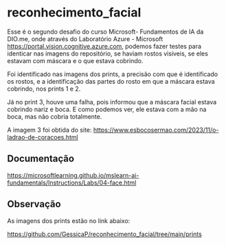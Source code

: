 
# reconhecimento_facial

Esse é o segundo desafio do curso Microsoft- Fundamentos de IA da DIO.me, onde através do Laboratório Azure - Microsoft https://portal.vision.cognitive.azure.com, podemos fazer testes para identicar nas imagens do repositório, se haviam rostos visíveis, se eles estavam com máscara e o que estava cobrindo.

Foi identificado nas imagens dos prints, a precisão com que é identificado os rostos, e a identificação das partes do rosto em que a máscara estava cobrindo, nos prints 1 e 2.

Já no print 3, houve uma falha, pois informou que a máscara facial estava cobrindo nariz e boca. E como podemos ver, ele estava com a mão na boca, mas não cobria totalmente.

A imagem 3 foi obtida do site: https://www.esbocosermao.com/2023/11/o-ladrao-de-coracoes.html






## Documentação

https://microsoftlearning.github.io/mslearn-ai-fundamentals/Instructions/Labs/04-face.html
## Observação

As imagens dos prints estão no link abaixo:

https://github.com/GessicaP/reconhecimento_facial/tree/main/prints

